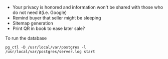 * Your privacy is honored and information won't be shared with those who do not need it(i.e. Google)
* Remind buyer that seller might be sleeping
* Sitemap generation
* Print QR in book to ease later sale?

To run the database

    pg_ctl -D /usr/local/var/postgres -l /usr/local/var/postgres/server.log start
